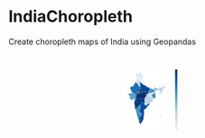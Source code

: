 # IndiaChoropleth
Create choropleth maps of India using Geopandas

# 
<p align="center" width="20" height="20" >
  <img src="https://github.com/avani1998/IndiaChoropleth/blob/master/images/map1.PNG?raw=true" width="100" height="110"/>
</p>
